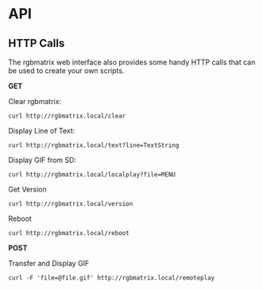 # API

HTTP Calls
-------
The rgbmatrix web interface also provides some handy HTTP calls that can be used to create your own scripts.


**GET**

Clear rgbmatrix: 

```
curl http://rgbmatrix.local/clear
```

Display Line of Text:

```
curl http://rgbmatrix.local/text?line=TextString
```

Display GIF from SD:

```
curl http://rgbmatrix.local/localplay?file=MENU
```

Get Version

```
curl http://rgbmatrix.local/version
```

Reboot

```
curl http://rgbmatrix.local/reboot
```

**POST**

Transfer and Display GIF

```
curl -F 'file=@file.gif' http://rgbmatrix.local/remoteplay
```